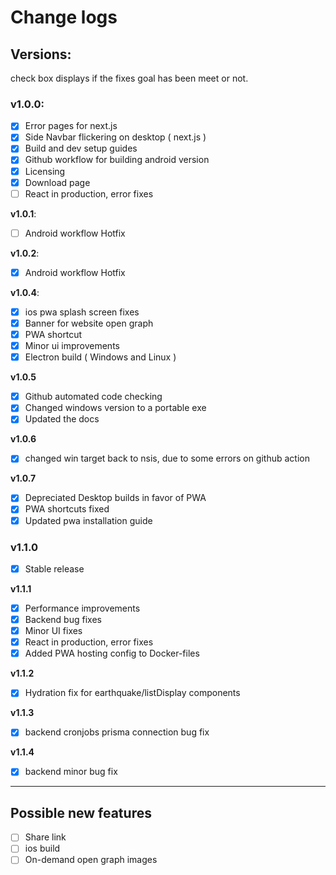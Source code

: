 # Change logs

## Versions:

check box displays if the fixes goal has been meet or not.

### **v1.0.0**:

- [x] Error pages for next.js
- [x] Side Navbar flickering on desktop ( next.js )
- [x] Build and dev setup guides
- [x] Github workflow for building android version
- [x] Licensing
- [x] Download page
- [ ] React in production, error fixes

**v1.0.1**:

- [ ] Android workflow Hotfix

**v1.0.2**:

- [x] Android workflow Hotfix

**v1.0.4**:

- [x] ios pwa splash screen fixes
- [x] Banner for website open graph
- [x] PWA shortcut
- [x] Minor ui improvements
- [x] Electron build ( Windows and Linux )

**v1.0.5**

- [x] Github automated code checking
- [x] Changed windows version to a portable exe
- [x] Updated the docs

**v1.0.6**

- [x] changed win target back to nsis, due to some errors on github action

**v1.0.7**

- [x] Depreciated Desktop builds in favor of PWA
- [x] PWA shortcuts fixed
- [x] Updated pwa installation guide

### **v1.1.0**

- [x] Stable release

**v1.1.1**

- [x] Performance improvements
- [x] Backend bug fixes
- [x] Minor UI fixes
- [x] React in production, error fixes
- [x] Added PWA hosting config to Docker-files

**v1.1.2**

- [x] Hydration fix for earthquake/listDisplay components

**v1.1.3**

- [x] backend cronjobs prisma connection bug fix

**v1.1.4**

- [x] backend minor bug fix

---

## Possible new features

- [ ] Share link
- [ ] ios build
- [ ] On-demand open graph images
